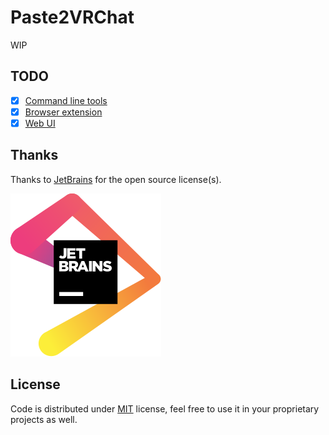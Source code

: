 # Paste2VRChat

WIP

## TODO

- [x] [Command line tools](./cli)
- [x] [Browser extension](https://github.com/project-vrcat/paste2vrchat-addons)
- [x] [Web UI](https://github.com/project-vrcat/paste2vrchat-web)

## Thanks

Thanks to [JetBrains](https://jb.gg/OpenSource) for the open source license(s).

[![JetBrains Logo](./images/jetbrains.svg)](https://jb.gg/OpenSource)

## License

Code is distributed under [MIT](./LICENSE) license, feel free to use it in your proprietary projects as well.

